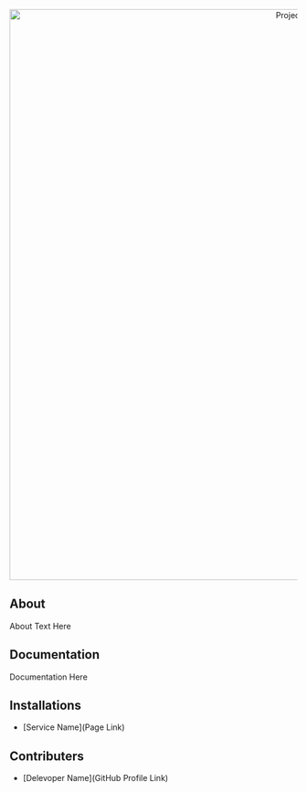 <p align="center">
      <img src="https://disk.yandex.ru/i/4kLVGbYug0YAOg" alt="Project Logo" width="1000">
</p>

## About

About Text Here

## Documentation

Documentation Here

## Installations

- [Service Name](Page Link)

## Contributers

- [Delevoper Name](GitHub Profile Link)

